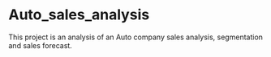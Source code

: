 # Auto_sales_analysis
This project is an analysis of an Auto company sales analysis, segmentation and sales forecast. 
